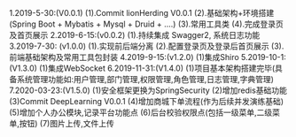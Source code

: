 1.2019-5-30:(V0.0.1) 
    (1).Commit lionHerding V0.0.1 
    (2).基础架构+环境搭建(Spring Boot + Mybatis + Mysql + Druid + ....)
    (3).常用工具类
    (4).完成登录页及首页展示
2.2019-6-15:(v0.0.2) 
    (1).持续集成 Swagger2, 系统日志功能
3.2019-7-30: (v1.0.0)
    (1).实现前后端分离
    (2).配置登录页及登录后首页展示
    (3).前端基础架构及常用工具包封装
4.2019-9-15:(v1.2.0)
    (1)集成Shiro
5.2019-10-1:(V1.3.0)
    (1)集成WebSocket
6.2019-11-31:(V1.4.0)
    (1)项目基本架构搭建完毕(具备系统管理功能如:用户管理,部门管理,权限管理,角色管理,日志管理,字典管理)
7.2020-03-23:(V1.5.0)
    (1)安全框架更换为SpringSecurity
    (2)增加redis基础功能
    (3)Commit DeepLearning V0.0.1
    (4)增加商城下单流程(作为后续并发演练基础)
    (5)增加个人办公模块,记录平台功能点
    (6)后台校验权限点(包括一级菜单,二级菜单,按钮)
    (7)图片上传,文件上传
    

